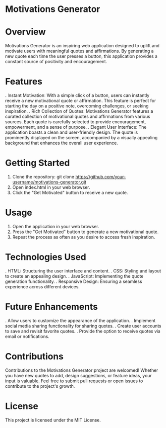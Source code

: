 # Motivations Generator

# Overview

Motivations Generator is an inspiring web application designed to uplift and motivate users with meaningful quotes and affirmations. By generating a new quote each time the user presses a button, this application provides a constant source of positivity and encouragement.

# Features

. Instant Motivation:
With a simple click of a button, users can instantly receive a new motivational quote or affirmation. This feature is perfect for starting the day on a positive note, overcoming challenges, or seeking inspiration.
. Rich Collection of Quotes: 
Motivations Generator features a curated collection of motivational quotes and affirmations from various sources. Each quote is carefully selected to provide encouragement, empowerment, and a sense of purpose.
. Elegant User Interface: 
The application boasts a clean and user-friendly design. The quote is prominently displayed on the screen, accompanied by a visually appealing background that enhances the overall user experience.

# Getting Started

1. Clone the repository: git clone https://github.com/your-username/motivations-generator.git
2. Open index.html in your web browser.
3. Click the "Get Motivated" button to receive a new quote.

# Usage

1. Open the application in your web browser.
2. Press the "Get Motivated" button to generate a new motivational quote.
3. Repeat the process as often as you desire to access fresh inspiration.

# Technologies Used

. HTML: Structuring the user interface and content.
. CSS: Styling and layout to create an appealing design.
. JavaScript: Implementing the quote generation functionality.
. Responsive Design: Ensuring a seamless experience across different devices.

# Future Enhancements

. Allow users to customize the appearance of the application.
. Implement social media sharing functionality for sharing quotes.
. Create user accounts to save and revisit favorite quotes.
. Provide the option to receive quotes via email or notifications.

# Contributions

Contributions to the Motivations Generator project are welcomed! Whether you have new quotes to add, design suggestions, or feature ideas, your input is valuable. Feel free to submit pull requests or open issues to contribute to the project's growth.

# License

This project is licensed under the MIT License.
